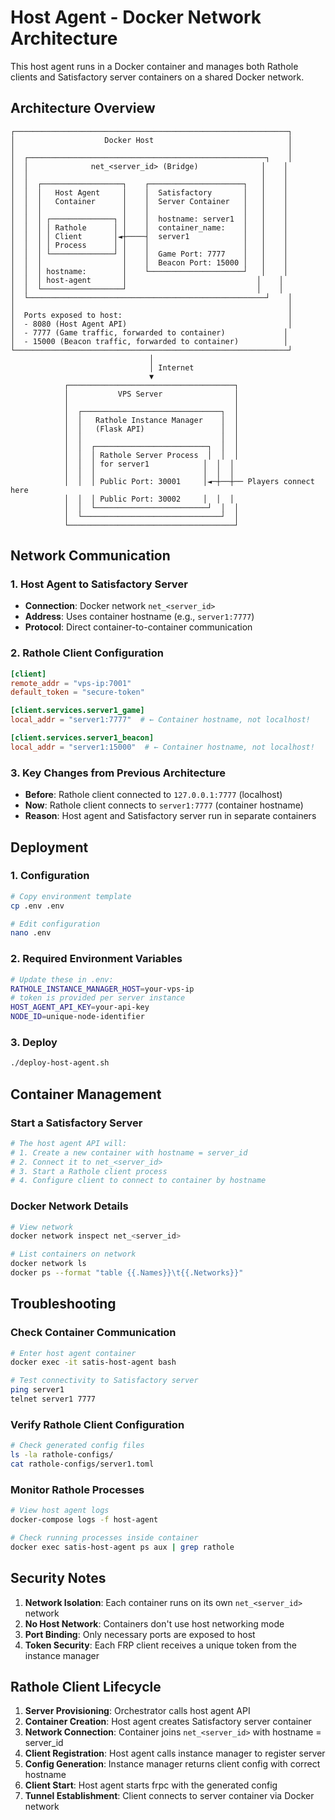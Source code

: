 # Host Agent - Docker Network Architecture

This host agent runs in a Docker container and manages both Rathole clients and Satisfactory server containers on a shared Docker network.

## Architecture Overview

```
┌─────────────────────────────────────────────────────────────┐
│                    Docker Host                              │
│                                                             │
│  ┌─────────────────────────────────────────────────────┐    │
│  │              net_<server_id> (Bridge)              │    │
│  │                                                    │    │
│  │  ┌──────────────────┐    ┌─────────────────────┐   │    │
│  │  │   Host Agent     │    │  Satisfactory       │   │    │
│  │  │   Container      │    │  Server Container   │   │    │
│  │  │                  │    │                     │   │    │
│  │  │ ┌──────────────┐ │    │  hostname: server1  │   │    │
│  │  │ │ Rathole      │ │    │  container_name:    │   │    │
│  │  │ │ Client       │◄┼────┤  server1            │   │    │
│  │  │ │ Process      │ │    │                     │   │    │
│  │  │ └──────────────┘ │    │  Game Port: 7777    │   │    │
│  │  │                  │    │  Beacon Port: 15000 │   │    │
│  │  │ hostname:        │    └─────────────────────┘   │    │
│  │  │ host-agent       │                             │    │
│  │  └──────────────────┘                             │    │
│  └─────────────────────────────────────────────────────┘    │
│                                                             │
│  Ports exposed to host:                                     │
│  - 8080 (Host Agent API)                                    │
│  - 7777 (Game traffic, forwarded to container)             │
│  - 15000 (Beacon traffic, forwarded to container)          │
└─────────────────────────────────────────────────────────────┘
                               │
                               │ Internet
                               ▼
            ┌─────────────────────────────────────┐
            │           VPS Server                │
            │                                     │
            │  ┌───────────────────────────────┐  │
            │  │   Rathole Instance Manager    │  │
            │  │   (Flask API)                 │  │
            │  │                               │  │
            │  │  ┌─────────────────────────┐  │  │
            │  │  │ Rathole Server Process  │  │  │
            │  │  │ for server1            │  │  │
            │  │  │                        │  │  │
            │  │  │ Public Port: 30001     │◄─┼──┼── Players connect here
            │  │  │ Public Port: 30002     │  │  │
            │  │  └─────────────────────────┘  │  │
            │  └───────────────────────────────┘  │
            └─────────────────────────────────────┘
```

## Network Communication

### 1. Host Agent to Satisfactory Server
- **Connection**: Docker network `net_<server_id>`
- **Address**: Uses container hostname (e.g., `server1:7777`)
- **Protocol**: Direct container-to-container communication

### 2. Rathole Client Configuration
```toml
[client]
remote_addr = "vps-ip:7001"
default_token = "secure-token"

[client.services.server1_game]
local_addr = "server1:7777"  # ← Container hostname, not localhost!

[client.services.server1_beacon]
local_addr = "server1:15000"  # ← Container hostname, not localhost!
```

### 3. Key Changes from Previous Architecture
- **Before**: Rathole client connected to `127.0.0.1:7777` (localhost)
- **Now**: Rathole client connects to `server1:7777` (container hostname)
- **Reason**: Host agent and Satisfactory server run in separate containers

## Deployment

### 1. Configuration
```bash
# Copy environment template
cp .env .env

# Edit configuration
nano .env
```

### 2. Required Environment Variables
```bash
# Update these in .env:
RATHOLE_INSTANCE_MANAGER_HOST=your-vps-ip
# token is provided per server instance
HOST_AGENT_API_KEY=your-api-key
NODE_ID=unique-node-identifier
```

### 3. Deploy
```bash
./deploy-host-agent.sh
```

## Container Management

### Start a Satisfactory Server
```bash
# The host agent API will:
# 1. Create a new container with hostname = server_id
# 2. Connect it to net_<server_id>
# 3. Start a Rathole client process
# 4. Configure client to connect to container by hostname
```

### Docker Network Details
```bash
# View network
docker network inspect net_<server_id>

# List containers on network
docker network ls
docker ps --format "table {{.Names}}\t{{.Networks}}"
```

## Troubleshooting

### Check Container Communication
```bash
# Enter host agent container
docker exec -it satis-host-agent bash

# Test connectivity to Satisfactory server
ping server1
telnet server1 7777
```

### Verify Rathole Client Configuration
```bash
# Check generated config files
ls -la rathole-configs/
cat rathole-configs/server1.toml
```

### Monitor Rathole Processes
```bash
# View host agent logs
docker-compose logs -f host-agent

# Check running processes inside container
docker exec satis-host-agent ps aux | grep rathole
```

## Security Notes

1. **Network Isolation**: Each container runs on its own `net_<server_id>` network
2. **No Host Network**: Containers don't use host networking mode
3. **Port Binding**: Only necessary ports are exposed to host
4. **Token Security**: Each FRP client receives a unique token from the instance manager

## Rathole Client Lifecycle

1. **Server Provisioning**: Orchestrator calls host agent API
2. **Container Creation**: Host agent creates Satisfactory server container
3. **Network Connection**: Container joins `net_<server_id>` with hostname = server_id
4. **Client Registration**: Host agent calls instance manager to register server
5. **Config Generation**: Instance manager returns client config with correct hostname
6. **Client Start**: Host agent starts frpc with the generated config
7. **Tunnel Establishment**: Client connects to server container via Docker network
